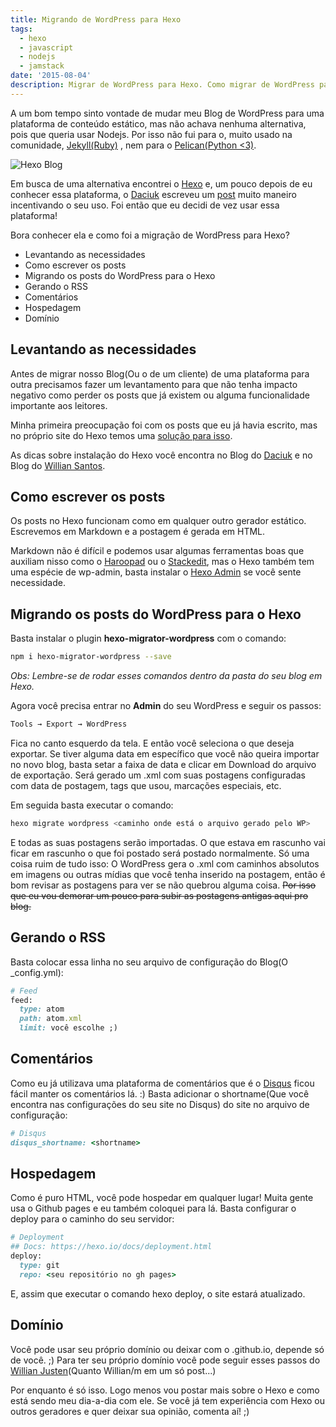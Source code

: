 ```yaml
---
title: Migrando de WordPress para Hexo
tags:
  - hexo
  - javascript
  - nodejs
  - jamstack
date: '2015-08-04'
description: Migrar de WordPress para Hexo. Como migrar de WordPress para um gerador estático?
---
```


A um bom tempo sinto vontade de mudar meu Blog de WordPress para uma plataforma de  conteúdo estático, mas não achava nenhuma alternativa, pois que queria usar Nodejs. Por isso não fui para o, muito usado na comunidade, [Jekyll(Ruby)](https://jekyllrb.com/) , nem para o [Pelican(Python <3)](https://blog.getpelican.com/).

![Hexo Blog](/images/posts/hexo-logo.png)

Em busca de uma alternativa encontrei o [Hexo](https://hexo.io) e, um pouco depois de eu conhecer essa plataforma, o [Daciuk](https://blog.da2k.com.br/) escreveu um [post](https://blog.da2k.com.br/2014/01/05/hexo-criando-um-blog-ao-estilo-miojo/) muito maneiro incentivando o seu uso. Foi então que eu decidi de vez usar essa plataforma!

Bora conhecer ela e como foi a migração de WordPress para Hexo?


<!-- vscode-markdown-toc -->
- [<a name='Levantandoasnecessidades'></a>Levantando as necessidades](#levantando-as-necessidades)
- [<a name='Comoescreverosposts'></a>Como escrever os posts](#como-escrever-os-posts)
- [<a name='MigrandoospostsdoWordPressparaoHexo'></a>Migrando os posts do WordPress para o Hexo](#migrando-os-posts-do-wordpress-para-o-hexo)
- [<a name='GerandooRSS'></a>Gerando o RSS](#gerando-o-rss)
- [<a name='Comentrios'></a>Comentários](#comentários)
- [<a name='Hospedagem'></a>Hospedagem](#hospedagem)
- [<a name='Domnio'></a>Domínio](#domínio)

<!-- vscode-markdown-toc-config
	numbering=false
	autoSave=true
	/vscode-markdown-toc-config -->
<!-- /vscode-markdown-toc -->


## <a name='Levantandoasnecessidades'></a>Levantando as necessidades

Antes de migrar nosso Blog(Ou o de um cliente) de uma plataforma para outra precisamos fazer um levantamento para que não tenha impacto negativo como perder os posts que já existem ou alguma funcionalidade importante aos leitores.

Minha primeira preocupação foi com os posts que eu já havia escrito, mas no próprio site do Hexo temos uma [solução para isso](https://hexo.io/docs/migration.html).

As dicas sobre instalação do Hexo você encontra no Blog do [Daciuk](https://blog.da2k.com.br/2014/01/05/hexo-criando-um-blog-ao-estilo-miojo/) e no Blog do [Willian Santos](https://dwoond.github.io/Criando-seu-site-com-Hexo/).

## <a name='Comoescreverosposts'></a>Como escrever os posts

Os posts no Hexo funcionam como em qualquer outro gerador estático. Escrevemos em Markdown e a postagem é gerada em HTML.

Markdown não é difícil e podemos usar algumas ferramentas boas que auxiliam nisso como o [Haroopad](https://pad.haroopress.com/) ou o [Stackedit](https://stackedit.io/editor#), mas o Hexo também tem uma espécie de wp-admin, basta instalar o [Hexo Admin](https://github.com/jaredly/hexo-admin) se você sente necessidade.



## <a name='MigrandoospostsdoWordPressparaoHexo'></a>Migrando os posts do WordPress para o Hexo

Basta instalar o plugin **hexo-migrator-wordpress** com o comando:

```bash
npm i hexo-migrator-wordpress --save
```

*Obs: Lembre-se de rodar esses comandos dentro da pasta do seu blog em Hexo.*

Agora você precisa entrar no **Admin** do seu WordPress e seguir os passos:

```bash
Tools → Export → WordPress
```

Fica no canto esquerdo da tela.
E então você seleciona o que deseja exportar. Se tiver alguma data em específico que você não queira importar no novo blog, basta setar a faixa de data e clicar em Download do arquivo de exportação. Será gerado um .xml com suas postagens configuradas com data de postagem, tags que usou, marcações especiais, etc.

Em seguida basta executar o comando:

```bash
hexo migrate wordpress <caminho onde está o arquivo gerado pelo WP>
```

E todas as suas postagens serão importadas. O que estava em rascunho vai ficar em rascunho o que foi postado será postado normalmente.
Só uma coisa ruim de tudo isso: O WordPress gera o .xml com caminhos absolutos em imagens ou outras mídias que você tenha inserido na postagem, então é bom revisar as postagens para ver se não quebrou alguma coisa. ~~Por isso que eu vou demorar um pouco para subir as postagens antigas aqui pro blog.~~

## <a name='GerandooRSS'></a>Gerando o RSS

Basta colocar essa linha no seu arquivo de configuração do Blog(O _config.yml):

```ruby
# Feed
feed:
  type: atom
  path: atom.xml
  limit: você escolhe ;)
```

## <a name='Comentrios'></a>Comentários

Como eu já utilizava uma plataforma de comentários que é o [Disqus](https://disqus.com/) ficou fácil manter os comentários lá. :)
Basta adicionar o shortname(Que você encontra nas configurações do seu site no Disqus) do site no arquivo de configuração:

```ruby
# Disqus
disqus_shortname: <shortname>
```

## <a name='Hospedagem'></a>Hospedagem

Como é puro HTML, você pode hospedar em qualquer lugar! Muita gente usa o Github pages e eu também coloquei para lá.
Basta configurar o deploy para o caminho do seu servidor:

```ruby
# Deployment
## Docs: https://hexo.io/docs/deployment.html
deploy:
  type: git
  repo: <seu repositório no gh pages>
```

E, assim que executar o comando hexo deploy, o site estará atualizado.

## <a name='Domnio'></a>Domínio

Você pode usar seu próprio domínio ou deixar com o .github.io, depende só de você. ;)
Para ter seu próprio domínio você pode seguir esses passos do [Willian Justen](https://willianjusten.com.br/dominio-proprio-no-github-pages/)(Quanto Willian/m em um só post...)

Por enquanto é só isso. Logo menos vou postar mais sobre o Hexo e como está sendo meu dia-a-dia com ele. Se você já tem experiência com Hexo ou outros geradores e quer deixar sua opinião, comenta aí! ;)
